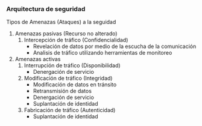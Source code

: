 ### Arquitectura de seguridad

Tipos de Amenazas (Ataques) a la seguidad
1. Amenazas pasivas (Recurso no alterado)
   1. Intercepción de tráfico (Confidencialidad)
      * Revelación de datos por medio de la escucha de la comunicación
      * Analisis de tráfico utilizando herramientas de monitoreo
2. Amenazas activas
   1. Interrupción de tráfico (Disponibilidad)
      * Denergación de servicio
   2. Modificación de tráfico (Integridad)
      * Modificación de datos en tránsito
      * Retransmisión de datos
      * Denergación de servicio
      * Suplantación de identidad
   3. Fabricación de tráfico (Autenticidad)
      * Suplantación de identidad

